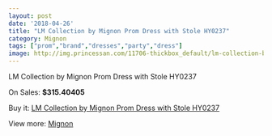 ```yaml
---
layout: post
date: '2018-04-26'
title: "LM Collection by Mignon Prom Dress with Stole HY0237"
category: Mignon
tags: ["prom","brand","dresses","party","dress"]
image: http://img.princessan.com/11706-thickbox_default/lm-collection-by-mignon-prom-dress-with-stole-hy0237.jpg
---
```

LM Collection by Mignon Prom Dress with Stole HY0237

On Sales: **$315.40405**
<a href="https://www.princessan.com/en/mignon/5469-lm-collection-by-mignon-prom-dress-with-stole-hy0237.html"><amp-img layout="responsive" width="600" height="600" src="//img.princessan.com/11706-thickbox_default/lm-collection-by-mignon-prom-dress-with-stole-hy0237.jpg" alt="LM Collection by Mignon Prom Dress with Stole HY0237 0" /></a>
<a href="https://www.princessan.com/en/mignon/5469-lm-collection-by-mignon-prom-dress-with-stole-hy0237.html"><amp-img layout="responsive" width="600" height="600" src="//img.princessan.com/11707-thickbox_default/lm-collection-by-mignon-prom-dress-with-stole-hy0237.jpg" alt="LM Collection by Mignon Prom Dress with Stole HY0237 1" /></a>

Buy it: [LM Collection by Mignon Prom Dress with Stole HY0237](https://www.princessan.com/en/mignon/5469-lm-collection-by-mignon-prom-dress-with-stole-hy0237.html "LM Collection by Mignon Prom Dress with Stole HY0237")

View more: [Mignon](https://www.princessan.com/en/44-mignon "Mignon")